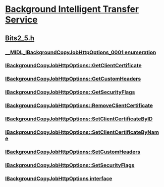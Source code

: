 # [Background Intelligent Transfer Service](../_bits/index.md)
## [Bits2_5.h](index.md)
### [__MIDL_IBackgroundCopyJobHttpOptions_0001 enumeration](../bits2_5/ne-bits2_5-__midl_ibackgroundcopyjobhttpoptions_0001.md)
### [IBackgroundCopyJobHttpOptions::GetClientCertificate](../bits2_5/nf-bits2_5-ibackgroundcopyjobhttpoptions-getclientcertificate.md)
### [IBackgroundCopyJobHttpOptions::GetCustomHeaders](../bits2_5/nf-bits2_5-ibackgroundcopyjobhttpoptions-getcustomheaders.md)
### [IBackgroundCopyJobHttpOptions::GetSecurityFlags](../bits2_5/nf-bits2_5-ibackgroundcopyjobhttpoptions-getsecurityflags.md)
### [IBackgroundCopyJobHttpOptions::RemoveClientCertificate](../bits2_5/nf-bits2_5-ibackgroundcopyjobhttpoptions-removeclientcertificate.md)
### [IBackgroundCopyJobHttpOptions::SetClientCertificateByID](../bits2_5/nf-bits2_5-ibackgroundcopyjobhttpoptions-setclientcertificatebyid.md)
### [IBackgroundCopyJobHttpOptions::SetClientCertificateByName](../bits2_5/nf-bits2_5-ibackgroundcopyjobhttpoptions-setclientcertificatebyname.md)
### [IBackgroundCopyJobHttpOptions::SetCustomHeaders](../bits2_5/nf-bits2_5-ibackgroundcopyjobhttpoptions-setcustomheaders.md)
### [IBackgroundCopyJobHttpOptions::SetSecurityFlags](../bits2_5/nf-bits2_5-ibackgroundcopyjobhttpoptions-setsecurityflags.md)
### [IBackgroundCopyJobHttpOptions interface](../bits2_5/nn-bits2_5-ibackgroundcopyjobhttpoptions.md)
